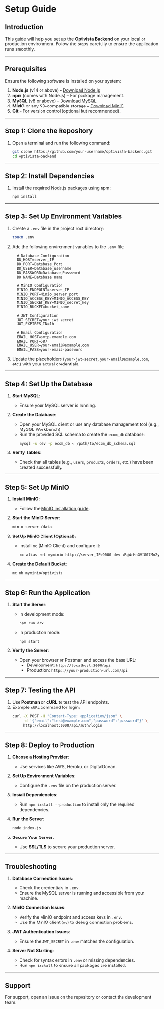 # Setup Guide

## Introduction
This guide will help you set up the **Optivista Backend** on your local or production environment. Follow the steps carefully to ensure the application runs smoothly.

---

## Prerequisites
Ensure the following software is installed on your system:
1. **Node.js** (v14 or above) – [Download Node.js](https://nodejs.org/)
2. **npm** (comes with Node.js) – For package management.
3. **MySQL** (v8 or above) – [Download MySQL](https://dev.mysql.com/downloads/)
4. **MinIO** or any S3-compatible storage – [Download MinIO](https://min.io/)
5. **Git** – For version control (optional but recommended).

---

## Step 1: Clone the Repository

1. Open a terminal and run the following command:
   ```bash
   git clone https://github.com/your-username/optivista-backend.git
   cd optivista-backend
   ```

---

## Step 2: Install Dependencies

1. Install the required Node.js packages using npm:
   ```bash
   npm install
   ```

---

## Step 3: Set Up Environment Variables

1. Create a `.env` file in the project root directory:
   ```bash
   touch .env
   ```

2. Add the following environment variables to the `.env` file:
   ```env
     # Database Configuration
     DB_HOST=server_IP
     DB_PORT=Database_Port
     DB_USER=Database_username
     DB_PASSWORD=Database_Password
     DB_NAME=Database_name

     # MinIO Configuration
     MINIO_ENDPOINT=server_IP
     MINIO_PORT=Minio_server_port
     MINIO_ACCESS_KEY=MINIO_ACCESS_KEY
     MINIO_SECRET_KEY=MINIO_secret_key
     MINIO_BUCKET=bucket_name

     # JWT Configuration
     JWT_SECRET=your_jwt_secret
     JWT_EXPIRES_IN=1h

     # Email Configuration
     EMAIL_HOST=smtp.example.com
     EMAIL_PORT=587
     EMAIL_USER=your-email@example.com
     EMAIL_PASS=your-email-password
   ```

3. Update the placeholders (`your-jwt-secret`, `your-email@example.com`, etc.) with your actual credentials.

---

## Step 4: Set Up the Database

1. **Start MySQL**:
   - Ensure your MySQL server is running.

2. **Create the Database**:
   - Open your MySQL client or use any database management tool (e.g., MySQL Workbench).
   - Run the provided SQL schema to create the `ecom_db` database:
     ```bash
     mysql -u dev -p ecom_db < /path/to/ecom_db_schema.sql
     ```

3. **Verify Tables**:
   - Check that all tables (e.g., `users`, `products`, `orders`, etc.) have been created successfully.

---

## Step 5: Set Up MinIO

1. **Install MinIO**:
   - Follow the [MinIO installation guide](https://docs.min.io/docs/minio-quickstart-guide.html).

2. **Start the MinIO Server**:
   ```bash
   minio server /data
   ```

3. **Set Up MinIO Client (Optional)**:
   - Install `mc` (MinIO Client) and configure it:
     ```bash
     mc alias set myminio http://server_IP:9000 dev kRgWrHnGVIG07Mn2yHmaqT2UHnoYbfxaKqfaRgtk
     ```

4. **Create the Default Bucket**:
   ```bash
   mc mb myminio/optivista
   ```

---

## Step 6: Run the Application

1. **Start the Server**:
   - In development mode:
     ```bash
     npm run dev
     ```
   - In production mode:
     ```bash
     npm start
     ```

2. **Verify the Server**:
   - Open your browser or Postman and access the base URL:
     - Development: `http://localhost:3000/api`
     - Production: `https://your-production-url.com/api`

---

## Step 7: Testing the API

1. Use **Postman** or **cURL** to test the API endpoints.
2. Example `cURL` command for login:
   ```bash
   curl -X POST -H "Content-Type: application/json" \
        -d '{"email":"test@example.com","password":"password"}' \
        http://localhost:3000/api/auth/login
   ```

---

## Step 8: Deploy to Production

1. **Choose a Hosting Provider**:
   - Use services like AWS, Heroku, or DigitalOcean.

2. **Set Up Environment Variables**:
   - Configure the `.env` file on the production server.

3. **Install Dependencies**:
   - Run `npm install --production` to install only the required dependencies.

4. **Run the Server**:
   ```bash
   node index.js
   ```

5. **Secure Your Server**:
   - Use **SSL/TLS** to secure your production server.

---

## Troubleshooting

1. **Database Connection Issues**:
   - Check the credentials in `.env`.
   - Ensure the MySQL server is running and accessible from your machine.

2. **MinIO Connection Issues**:
   - Verify the MinIO endpoint and access keys in `.env`.
   - Use the MinIO client (`mc`) to debug connection problems.

3. **JWT Authentication Issues**:
   - Ensure the `JWT_SECRET` in `.env` matches the configuration.

4. **Server Not Starting**:
   - Check for syntax errors in `.env` or missing dependencies.
   - Run `npm install` to ensure all packages are installed.

---

## Support
For support, open an issue on the repository or contact the development team.
